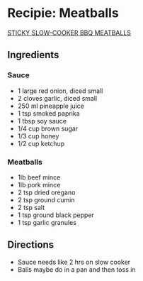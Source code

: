 # Recipie: Meatballs

[STICKY SLOW-COOKER BBQ MEATBALLS](https://sortedfood.com/recipe/bbqmeatballs)


## Ingredients

### Sauce

- 1 large red onion, diced small
- 2 cloves garlic, diced small
- 250 ml pineapple juice
- 1 tsp smoked paprika
- 1 tbsp soy sauce
- 1/4 cup brown sugar
- 1/3 cup honey
- 1/2 cup ketchup

### Meatballs

- 1lb beef mince
- 1lb pork mince
- 2 tsp dried oregano
- 2 tsp ground cumin
- 2 tsp salt
- 1 tsp ground black pepper
- 1 tsp garlic granules

## Directions

- Sauce needs like 2 hrs on slow cooker
- Balls maybe do in a pan and then toss in

